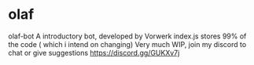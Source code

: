 # olaf
olaf-bot
A introductory bot, developed by Vorwerk
index.js stores 99% of the code ( which i intend on changing)
Very much WIP, join my discord to chat or give suggestions https://discord.gg/GUKXv7j
